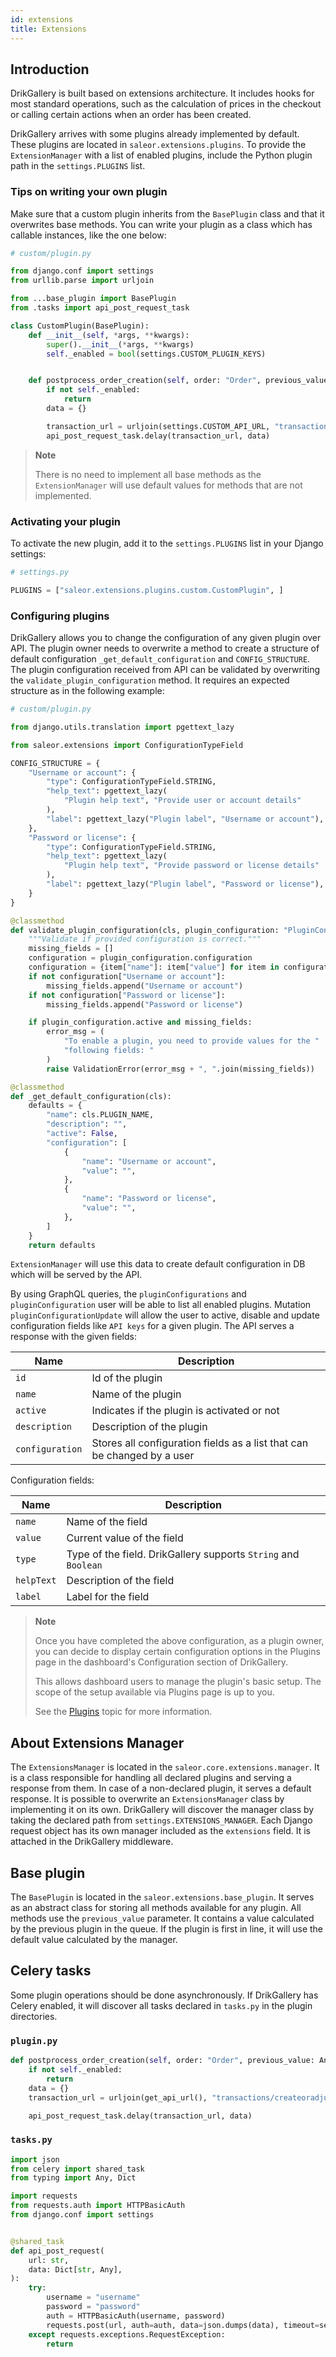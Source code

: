 ```yaml
---
id: extensions
title: Extensions
---
```

## Introduction

DrikGallery is built based on extensions architecture. It includes hooks for most standard operations, such as the calculation of prices in the checkout or calling certain actions when an order has been created.

DrikGallery arrives with some plugins already implemented by default. These plugins are located in `saleor.extensions.plugins`.
To provide the `ExtensionManager` with a list of enabled plugins, include the Python plugin path in the `settings.PLUGINS` list.

### Tips on writing your own plugin

Make sure that a custom plugin inherits from the `BasePlugin` class and that it overwrites base methods.
You can write your plugin as a class which has callable instances, like the one below:

```python
# custom/plugin.py

from django.conf import settings
from urllib.parse import urljoin

from ...base_plugin import BasePlugin
from .tasks import api_post_request_task

class CustomPlugin(BasePlugin):
    def __init__(self, *args, **kwargs):
        super().__init__(*args, **kwargs)
        self._enabled = bool(settings.CUSTOM_PLUGIN_KEYS)


    def postprocess_order_creation(self, order: "Order", previous_value: Any):
        if not self._enabled:
            return
        data = {}

        transaction_url = urljoin(settings.CUSTOM_API_URL, "transactions/createoradjust")
        api_post_request_task.delay(transaction_url, data)
```

> **Note**
>
> There is no need to implement all base methods as the `ExtensionManager` will use default values for methods that are not implemented.

### Activating your plugin

To activate the new plugin, add it to the `settings.PLUGINS` list in your Django settings:

```python
# settings.py

PLUGINS = ["saleor.extensions.plugins.custom.CustomPlugin", ]
```

### Configuring plugins

DrikGallery allows you to change the configuration of any given plugin over API. The plugin owner needs to overwrite a method to create a structure of default configuration `_get_default_configuration` and `CONFIG_STRUCTURE`. The plugin configuration received from API can be validated by overwriting the `validate_plugin_configuration` method. It requires an expected structure as in the following example:

```python
# custom/plugin.py

from django.utils.translation import pgettext_lazy

from saleor.extensions import ConfigurationTypeField

CONFIG_STRUCTURE = {
    "Username or account": {
        "type": ConfigurationTypeField.STRING,
        "help_text": pgettext_lazy(
            "Plugin help text", "Provide user or account details"
        ),
        "label": pgettext_lazy("Plugin label", "Username or account"),
    },
    "Password or license": {
        "type": ConfigurationTypeField.STRING,
        "help_text": pgettext_lazy(
            "Plugin help text", "Provide password or license details"
        ),
        "label": pgettext_lazy("Plugin label", "Password or license"),
    }
}

@classmethod
def validate_plugin_configuration(cls, plugin_configuration: "PluginConfiguration"):
    """Validate if provided configuration is correct."""
    missing_fields = []
    configuration = plugin_configuration.configuration
    configuration = {item["name"]: item["value"] for item in configuration}
    if not configuration["Username or account"]:
        missing_fields.append("Username or account")
    if not configuration["Password or license"]:
        missing_fields.append("Password or license")

    if plugin_configuration.active and missing_fields:
        error_msg = (
            "To enable a plugin, you need to provide values for the "
            "following fields: "
        )
        raise ValidationError(error_msg + ", ".join(missing_fields))

@classmethod
def _get_default_configuration(cls):
    defaults = {
        "name": cls.PLUGIN_NAME,
        "description": "",
        "active": False,
        "configuration": [
            {
                "name": "Username or account",
                "value": "",
            },
            {
                "name": "Password or license",
                "value": "",
            },
        ]
    }
    return defaults
```

`ExtensionManager` will use this data to create default configuration in DB which will be served by the API.

By using GraphQL queries, the `pluginConfigurations` and `pluginConfiguration` user will be able to list all enabled plugins. Mutation `pluginConfigurationUpdate` will allow the user to active, disable and update configuration fields like `API keys` for a  given plugin. The API serves a response with the given fields:

| Name | Description |
| --- | --- |
| `id` | Id of the plugin |
| `name` | Name of the plugin |
| `active` | Indicates if the plugin is activated or not |
| `description` | Description of the plugin |
| `configuration` | Stores all configuration fields as a list that can be changed by a user |

Configuration fields:

| Name | Description |
| --- | --- |
| `name` | Name of the field |
| `value` | Current value of the field |
| `type` | Type of the field. DrikGallery supports `String` and `Boolean` |
| `helpText` | Description of the field |
| `label` | Label for the field |

> **Note**
> 
> Once you have completed the above configuration, as a plugin owner, you can decide to display certain configuration options in the Plugins page in the dashboard's Configuration section of DrikGallery. 
> 
> This allows dashboard users to manage the plugin's basic setup. The scope of the setup available via Plugins page is up to you. 
> 
> See the [Plugins](dashboard/configuration/plugins.md) topic for more information.

## About Extensions Manager

The `ExtensionsManager` is located in the `saleor.core.extensions.manager`. It is a class responsible for handling all declared plugins and serving a response from them. In case of a non-declared plugin, it serves a default response.
It is possible to overwrite an `ExtensionsManager` class by implementing it on its own. DrikGallery will discover the manager class by taking the declared path from `settings.EXTENSIONS_MANAGER`.
Each Django request object has its own manager included as the `extensions` field. It is attached in the DrikGallery middleware.

## Base plugin

The `BasePlugin` is located in the `saleor.extensions.base_plugin`.
It serves as an abstract class for storing all methods available for any plugin. All methods use the `previous_value` parameter. It contains a value calculated by the previous plugin in the queue.
If the plugin is first in line, it will use the default value calculated by the manager.

## Celery tasks

Some plugin operations should be done asynchronously. If DrikGallery has Celery enabled, it will discover all tasks declared in `tasks.py` in the plugin directories.

### `plugin.py`

```python
def postprocess_order_creation(self, order: "Order", previous_value: Any):
    if not self._enabled:
        return
    data = {}
    transaction_url = urljoin(get_api_url(), "transactions/createoradjust")

    api_post_request_task.delay(transaction_url, data)
```

### `tasks.py`

```python
import json
from celery import shared_task
from typing import Any, Dict

import requests
from requests.auth import HTTPBasicAuth
from django.conf import settings


@shared_task
def api_post_request(
    url: str,
    data: Dict[str, Any],
):
    try:
        username = "username"
        password = "password"
        auth = HTTPBasicAuth(username, password)
        requests.post(url, auth=auth, data=json.dumps(data), timeout=settings.TIMEOUT)
    except requests.exceptions.RequestException:
        return
```
